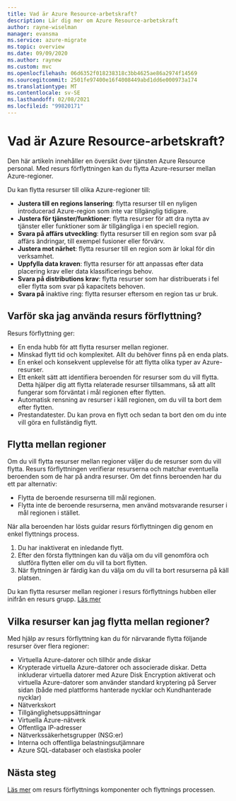```yaml
---
title: Vad är Azure Resource-arbetskraft?
description: Lär dig mer om Azure Resource-arbetskraft
author: rayne-wiselman
manager: evansma
ms.service: azure-migrate
ms.topic: overview
ms.date: 09/09/2020
ms.author: raynew
ms.custom: mvc
ms.openlocfilehash: 06d6352f018238318c3bb4625ae86a2974f14569
ms.sourcegitcommit: 2501fe97400e16f4008449abd1dd6e000973a174
ms.translationtype: MT
ms.contentlocale: sv-SE
ms.lasthandoff: 02/08/2021
ms.locfileid: "99820171"
---
```

# <a name="what-is-azure-resource-mover"></a>Vad är Azure Resource-arbetskraft?

Den här artikeln innehåller en översikt över tjänsten Azure Resource personal. Med resurs förflyttningen kan du flytta Azure-resurser mellan Azure-regioner.

Du kan flytta resurser till olika Azure-regioner till:

- **Justera till en regions lansering**: flytta resurser till en nyligen introducerad Azure-region som inte var tillgänglig tidigare.
- **Justera för tjänster/funktioner**: flytta resurser för att dra nytta av tjänster eller funktioner som är tillgängliga i en speciell region.
- **Svara på affärs utveckling**: flytta resurser till en region som svar på affärs ändringar, till exempel fusioner eller förvärv.
- **Justera mot närhet**: flytta resurser till en region som är lokal för din verksamhet.
- **Uppfylla data kraven**: flytta resurser för att anpassas efter data placering krav eller data klassificerings behov.
- **Svara på distributions krav**: flytta resurser som har distribuerats i fel eller flytta som svar på kapacitets behoven.
- **Svara på** inaktive ring: flytta resurser eftersom en region tas ur bruk.


## <a name="why-use-resource-mover"></a>Varför ska jag använda resurs förflyttning?

Resurs förflyttning ger:

- En enda hubb för att flytta resurser mellan regioner.
- Minskad flytt tid och komplexitet. Allt du behöver finns på en enda plats.
- En enkel och konsekvent upplevelse för att flytta olika typer av Azure-resurser.
- Ett enkelt sätt att identifiera beroenden för resurser som du vill flytta. Detta hjälper dig att flytta relaterade resurser tillsammans, så att allt fungerar som förväntat i mål regionen efter flytten.
- Automatisk rensning av resurser i käll regionen, om du vill ta bort dem efter flytten.
- Prestandatester. Du kan prova en flytt och sedan ta bort den om du inte vill göra en fullständig flytt.

## <a name="move-across-regions"></a>Flytta mellan regioner

Om du vill flytta resurser mellan regioner väljer du de resurser som du vill flytta. Resurs förflyttningen verifierar resurserna och matchar eventuella beroenden som de har på andra resurser. Om det finns beroenden har du ett par alternativ:
- Flytta de beroende resurserna till mål regionen.
- Flytta inte de beroende resurserna, men använd motsvarande resurser i mål regionen i stället.

När alla beroenden har lösts guidar resurs förflyttningen dig genom en enkel flyttnings process.

1. Du har inaktiverat en inledande flytt.
2. Efter den första flyttningen kan du välja om du vill genomföra och slutföra flytten eller om du vill ta bort flytten.
3. När flyttningen är färdig kan du välja om du vill ta bort resurserna på käll platsen.

Du kan flytta resurser mellan regioner i resurs förflyttnings hubben eller inifrån en resurs grupp. [Läs mer](select-move-tool.md)

## <a name="what-resources-can-i-move-across-regions"></a>Vilka resurser kan jag flytta mellan regioner?

Med hjälp av resurs förflyttning kan du för närvarande flytta följande resurser över flera regioner:

- Virtuella Azure-datorer och tillhör ande diskar
- Krypterade virtuella Azure-datorer och associerade diskar. Detta inkluderar virtuella datorer med Azure Disk Encryption aktiverat och virtuella Azure-datorer som använder standard kryptering på Server sidan (både med plattforms hanterade nycklar och Kundhanterade nycklar)
- Nätverkskort
- Tillgänglighetsuppsättningar 
- Virtuella Azure-nätverk 
- Offentliga IP-adresser
- Nätverkssäkerhetsgrupper (NSG:er)
- Interna och offentliga belastningsutjämnare 
- Azure SQL-databaser och elastiska pooler


## <a name="next-steps"></a>Nästa steg

[Läs mer](about-move-process.md) om resurs förflyttnings komponenter och flyttnings processen.

